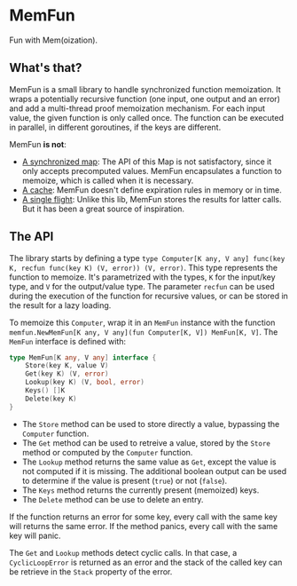 # MemFun

Fun with Mem(oization).

## What's that?

MemFun is a small library to handle synchronized function memoization. It wraps a potentially recursive function (one input, one output and an error) and add a multi-thread proof memoization mechanism. For each input value, the given function is only called once. The function can be executed in parallel, in different goroutines, if the keys are different.

MemFun **is not**:
* [A synchronized map](https://pkg.go.dev/sync#Map): The API of this Map is not satisfactory, since it only accepts precomputed values. MemFun encapsulates a function to memoize, which is called when it is necessary.
* [A cache](https://github.com/patrickmn/go-cache): MemFun doesn't define expiration rules in memory or in time.
* [A single flight](https://github.com/golang/sync/blob/v0.2.0/singleflight/singleflight.go): Unlike this lib, MemFun stores the results for latter calls. But it has been a great source of inspiration.

## The API

The library starts by defining a type `type Computer[K any, V any] func(key K, recfun func(key K) (V, error)) (V, error)`. This type represents the function to memoize. It's parametrized with the types, `K` for the input/key type, and `V` for the output/value type. The parameter `recfun` can be used during the execution of the function for recursive values, or can be stored in the result for a lazy loading.

To memoize this `Computer`, wrap it in an `MemFun` instance with the function `memfun.NewMemFun[K any, V any](fun Computer[K, V]) MemFun[K, V]`. The `MemFun` interface is defined with:
```go
type MemFun[K any, V any] interface {
	Store(key K, value V)
	Get(key K) (V, error)
	Lookup(key K) (V, bool, error)
	Keys() []K
	Delete(key K)
}
```
 * The `Store` method can be used to store directly a value, bypassing the `Computer` function.
 * The `Get` method can be used to retreive a value, stored by the `Store` method or computed by the `Computer` function.
 * The `Lookup` method returns the same value as `Get`, except the value is not computed if it is missing. The additional boolean output can be used to determine if the value is present (`true`) or not (`false`).
 * The `Keys` method returns the currently present (memoized) keys.
 * The `Delete` method can be use to delete an entry.

If the function returns an error for some key, every call with the same key will returns the same error. If the method panics, every call with the same key will panic.

The `Get` and `Lookup` methods detect cyclic calls. In that case, a `CyclicLoopError` is returned as an error and the stack of the called key can be retrieve in the `Stack` property of the error.

